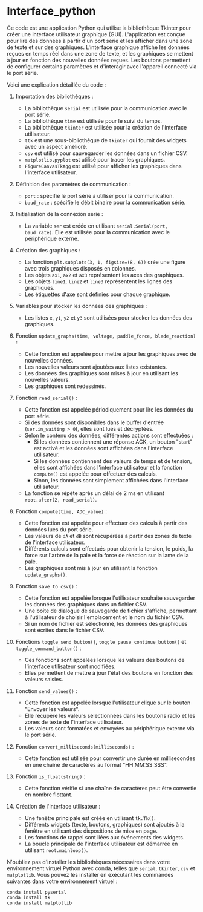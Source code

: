 # Interface_python
Ce code est une application Python qui utilise la bibliothèque Tkinter pour créer une interface utilisateur graphique (GUI). L'application est conçue pour lire des données à partir d'un port série et les afficher dans une zone de texte et sur des graphiques. L'interface graphique affiche les données reçues en temps réel dans une zone de texte, et les graphiques se mettent à jour en fonction des nouvelles données reçues. Les boutons permettent de configurer certains paramètres et d'interagir avec l'appareil connecté via le port série.

Voici une explication détaillée du code :

1. Importation des bibliothèques :
   - La bibliothèque `serial` est utilisée pour la communication avec le port série.
   - La bibliothèque `time` est utilisée pour le suivi du temps.
   - La bibliothèque `tkinter` est utilisée pour la création de l'interface utilisateur.
   - `ttk` est une sous-bibliothèque de `tkinter` qui fournit des widgets avec un aspect amélioré.
   - `csv` est utilisé pour sauvegarder les données dans un fichier CSV.
   - `matplotlib.pyplot` est utilisé pour tracer les graphiques.
   - `FigureCanvasTkAgg` est utilisé pour afficher les graphiques dans l'interface utilisateur.

2. Définition des paramètres de communication :
   - `port` : spécifie le port série à utiliser pour la communication.
   - `baud_rate` : spécifie le débit binaire pour la communication série.

3. Initialisation de la connexion série :
   - La variable `ser` est créée en utilisant `serial.Serial(port, baud_rate)`. Elle est utilisée pour la communication avec le périphérique externe.

4. Création des graphiques :
   - La fonction `plt.subplots(3, 1, figsize=(8, 6))` crée une figure avec trois graphiques disposés en colonnes.
   - Les objets `ax1`, `ax2` et `ax3` représentent les axes des graphiques.
   - Les objets `line1`, `line2` et `line3` représentent les lignes des graphiques.
   - Les étiquettes d'axe sont définies pour chaque graphique.

5. Variables pour stocker les données des graphiques :
   - Les listes `x`, `y1`, `y2` et `y3` sont utilisées pour stocker les données des graphiques.

6. Fonction `update_graphs(time, voltage, paddle_force, blade_reaction)` :
   - Cette fonction est appelée pour mettre à jour les graphiques avec de nouvelles données.
   - Les nouvelles valeurs sont ajoutées aux listes existantes.
   - Les données des graphiques sont mises à jour en utilisant les nouvelles valeurs.
   - Les graphiques sont redessinés.

7. Fonction `read_serial()` :
   - Cette fonction est appelée périodiquement pour lire les données du port série.
   - Si des données sont disponibles dans le buffer d'entrée (`ser.in_waiting > 0`), elles sont lues et décryptées.
   - Selon le contenu des données, différentes actions sont effectuées :
     - Si les données contiennent une réponse ACK, un bouton "start" est activé et les données sont affichées dans l'interface utilisateur.
     - Si les données contiennent des valeurs de temps et de tension, elles sont affichées dans l'interface utilisateur et la fonction `compute()` est appelée pour effectuer des calculs.
     - Sinon, les données sont simplement affichées dans l'interface utilisateur.
   - La fonction se répète après un délai de 2 ms en utilisant `root.after(2, read_serial)`.

8. Fonction `compute(time, ADC_value)` :
   - Cette fonction est appelée pour effectuer des calculs à partir des données lues du port série.
   - Les valeurs de `dA` et `dB` sont récupérées à partir des zones de texte de l'interface utilisateur.
   - Différents calculs sont effectués pour obtenir la tension, le poids, la force sur l'arbre de la pale et la force de réaction sur la lame de la pale.
   - Les graphiques sont mis à jour en utilisant la fonction `update_graphs()`.

9. Fonction `save_to_csv()` :
   - Cette fonction est appelée lorsque l'utilisateur souhaite sauvegarder les données des graphiques dans un fichier CSV.
   - Une boîte de dialogue de sauvegarde de fichier s'affiche, permettant à l'utilisateur de choisir l'emplacement et le nom du fichier CSV.
   - Si un nom de fichier est sélectionné, les données des graphiques sont écrites dans le fichier CSV.

10. Fonctions `toggle_send_button()`, `toggle_pause_continue_button()` et `toggle_command_button()` :
    - Ces fonctions sont appelées lorsque les valeurs des boutons de l'interface utilisateur sont modifiées.
    - Elles permettent de mettre à jour l'état des boutons en fonction des valeurs saisies.

11. Fonction `send_values()` :
    - Cette fonction est appelée lorsque l'utilisateur clique sur le bouton "Envoyer les valeurs".
    - Elle récupère les valeurs sélectionnées dans les boutons radio et les zones de texte de l'interface utilisateur.
    - Les valeurs sont formatées et envoyées au périphérique externe via le port série.

12. Fonction `convert_milliseconds(milliseconds)` :
    - Cette fonction est utilisée pour convertir une durée en millisecondes en une chaîne de caractères au format "HH:MM:SS:SSS".

13. Fonction `is_float(string)` :
    - Cette fonction vérifie si une chaîne de caractères peut être convertie en nombre flottant.

14. Création de l'interface utilisateur :
    - Une fenêtre principale est créée en utilisant `tk.Tk()`.
    - Différents widgets (texte, boutons, graphiques) sont ajoutés à la fenêtre en utilisant des dispositions de mise en page.
    - Les fonctions de rappel sont liées aux événements des widgets.
    - La boucle principale de l'interface utilisateur est démarrée en utilisant `root.mainloop()`.

N'oubliez pas d'installer les bibliothèques nécessaires dans votre environnement virtuel Python avec conda, telles que `serial`, `tkinter`, `csv` et `matplotlib`. Vous pouvez les installer en exécutant les commandes suivantes dans votre environnement virtuel :
```
conda install pyserial
conda install tk
conda install matplotlib
```
